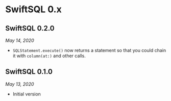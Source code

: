 # SwiftSQL 0.x

## SwiftSQL 0.2.0

*May 14, 2020*

- `SQLStatement.execute()` now returns a statement so that you could chain it with `column(at:)` and other calls.


## SwiftSQL 0.1.0

*May 13, 2020*

- Initial version
